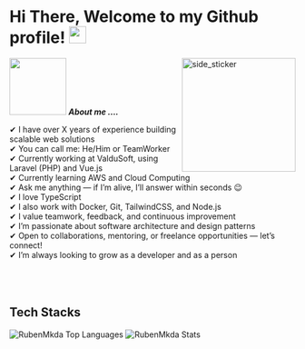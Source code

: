 <h1> Hi There, Welcome to my Github profile! <img src="https://github.com/abdoachhoubi/abdoachhoubi/blob/main/gifs/Hi.gif" width="30"></h1>

<img align="right" width=200px alt="side_sticker" src="https://i.pinimg.com/originals/45/47/64/454764dc1c3f772dd9957ff1b4d6893c.gif" />

<img src="https://media.giphy.com/media/iY8CRBdQXODJSCERIr/giphy.gif" width="100px">&nbsp;***About me ....***

✔ I have over X years of experience building scalable web solutions <br>
✔ You can call me: He/Him or TeamWorker <br>
✔ Currently working at ValduSoft, using Laravel (PHP) and Vue.js <br>
✔ Currently learning AWS and Cloud Computing <br>
✔ Ask me anything — if I’m alive, I’ll answer within seconds 😉 <br>
✔ I love TypeScript <br>
✔ I also work with Docker, Git, TailwindCSS, and Node.js <br>
✔ I value teamwork, feedback, and continuous improvement <br>
✔ I’m passionate about software architecture and design patterns <br>
✔ Open to collaborations, mentoring, or freelance opportunities — let’s connect! <br>
✔ I’m always looking to grow as a developer and as a person <br> <br> <br> <br>

## Tech Stacks

<img src="https://github-readme-stats.vercel.app/api/top-langs/?username=rubenmkda&layout=compact&theme=dark&bg_color=0A0A0A" alt="RubenMkda Top Languages"/>
<img src="https://github-readme-stats.vercel.app/api?username=rubenmkda&show_icons=true&theme=dark&bg_color=0A0A0A" alt="RubenMkda Stats"/>
